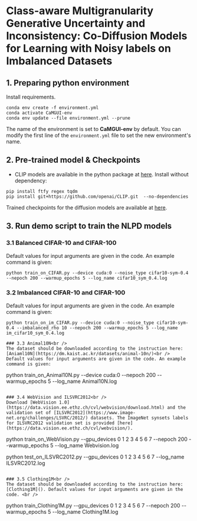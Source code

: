 # Class-aware Multigranularity Generative Uncertainty and Inconsistency: Co-Diffusion Models for Learning with Noisy labels on Imbalanced Datasets

## 1. Preparing python environment
Install requirements.<br />
```
conda env create -f environment.yml
conda activate CaMGUI-env
conda env update --file environment.yml --prune
```
The name of the environment is set to **CaMGUI-env** by default. You can modify the first line of the `environment.yml` file to set the new environment's name.

## 2. Pre-trained model & Checkpoints
* CLIP models are available in the python package at [here](https://github.com/openai/CLIP). Install without dependency: <br />
```
pip install ftfy regex tqdm
pip install git+https://github.com/openai/CLIP.git  --no-dependencies
```

Trained checkpoints for the diffusion models are available at [here]().

## 3. Run demo script to train the NLPD models
### 3.1 Balanced CIFAR-10 and CIFAR-100<br />
Default values for input arguments are given in the code. An example command is given:
```
python train_on_CIFAR.py --device cuda:0 --noise_type cifar10-sym-0.4 --nepoch 200 --warmup_epochs 5 --log_name cifar10_sym_0.4.log
```

### 3.2 Imbalanced CIFAR-10 and CIFAR-100<br />
Default values for input arguments are given in the code. An example command is given:
```
python train_on_im_CIFAR.py --device cuda:0 --noise_type cifar10-sym-0.4 --imbalanced_rho 10 --nepoch 200 --warmup_epochs 5 --log_name im_cifar10_sym_0.4.log

### 3.3 Animal10N<br />
The dataset should be downloaded according to the instruction here: [Aniaml10N](https://dm.kaist.ac.kr/datasets/animal-10n/)<br />
Default values for input arguments are given in the code. An example command is given:
```
python train_on_Animal10N.py --device cuda:0 --nepoch 200 --warmup_epochs 5 --log_name Animal10N.log
```

### 3.4 WebVision and ILSVRC2012<br />
Download [WebVision 1.0](https://data.vision.ee.ethz.ch/cvl/webvision/download.html) and the validation set of [ILSVRC2012](https://www.image-net.org/challenges/LSVRC/2012/) datasets. The ImageNet synsets labels for ILSVRC2012 validation set is provided [here](https://data.vision.ee.ethz.ch/cvl/webvision/).
```
python train_on_WebVision.py --gpu_devices 0 1 2 3 4 5 6 7 --nepoch 200 --warmup_epochs 5  --log_name Webvision.log

python test_on_ILSVRC2012.py --gpu_devices 0 1 2 3 4 5 6 7 --log_name ILSVRC2012.log
```

### 3.5 Clothing1M<br />
The dataset should be downloaded according to the instruction here: [Clothing1M](). Default values for input arguments are given in the code. <br />

```
python train_Clothing1M.py --gpu_devices 0 1 2 3 4 5 6 7 --nepoch 200 --warmup_epochs 5  --log_name Clothing1M.log
```

